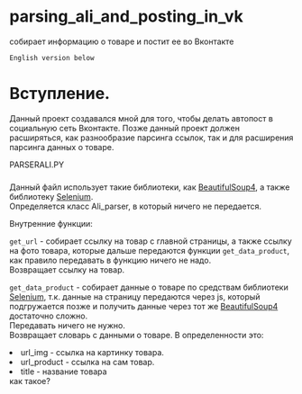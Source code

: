 # parsing_ali_and_posting_in_vk
собирает информацию о товаре и постит ее во Вконтакте

`English version below`

# Вступление.

Данный проект создавался мной для того, чтобы делать автопост в социальную сеть Вконтакте. 
Позже данный проект должен расширяться, как разнообразие парсинга ссылок, так и для расширения парсинга
данных о товаре.

PARSERALI.PY
###

Данный файл использует такие библиотеки, как [BeautifulSoup4](https://pypi.org/project/beautifulsoup4/), а также библиотеку [Selenium](https://pypi.org/project/selenium/).
<br>
Определяется класс Ali_parser, в который ничего не передается.

Внутренние функции:

`get_url` - собирает ссылку на товар с главной страницы, а также ссылку на фото товара, которые дальше передаются
функции `get_data_product`, как правило передавать в функцию ничего не надо.
<br>
Возвращает ссылку на товар.

`get_data_product` - собирает данные о товаре по средствам библиотеки [Selenium](https://pypi.org/project/selenium/), т.к. данные на страницу передаются через js, который подгружается позже и получить данные через тот же [BeautifulSoup4](https://pypi.org/project/beautifulsoup4/) достаточно сложно. 
<br>
Передавать ничего не нужно.
<br>
Возвращает словарь с данными о товаре. В определенности это:
<br>

<li>url_img - ссылка на картинку товара.

<li>url_product - ссылка на сам товар.

<li>title - название товара
<br>
как такое?
